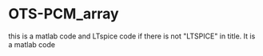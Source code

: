 # OTS-PCM_array
this is a matlab code and LTspice code
if there is not "LTSPICE" in title. It is a matlab code
